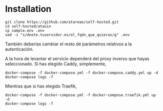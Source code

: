 # Installation

```
git clone https://github.com/atareao/self-hosted.git
cd self-hosted/atauin
cp sample.env .env
sed -i "s/dnote.tuservidor.es/el_fqdn_que_quieras/g" .env
```

También deberías cambiar el resto de parámetros relativos a la autenticación.

A la hora de levantar el servicio dependerá del proxy inverso que hayas seleccionado. Si has elegido Caddy, simplemente,

```
docker-compose -f docker-compose.yml -f docker-compose.caddy.yml up -d
docker-compose logs -f
```

Mientras que si has elegido Traefik,

```
docker-compose -f docker-compose.yml -f docker-compose.traefik.yml up -d
docker-compose logs -f
```

